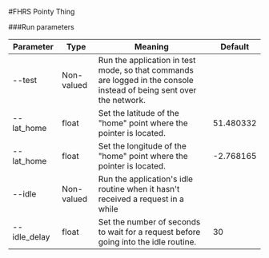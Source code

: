 #FHRS Pointy Thing

###Run parameters

Parameter   | Type       | Meaning | Default
------------|------------|---------|--------
--test      | Non-valued | Run the application in test mode, so that commands are logged in the console instead of being sent over the network.||
--lat_home  | float      | Set the latitude of the "home" point where the pointer is located. | 51.480332 |
--lat_home  | float      | Set the longitude of the "home" point where the pointer is located. | -2.768165 |
--idle      | Non-valued | Run the application's idle routine when it hasn't received a request in a while ||
--idle_delay| float      | Set the number of seconds to wait for a request before going into the idle routine.|30|

